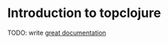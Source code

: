 # Introduction to topclojure

TODO: write [great documentation](http://jacobian.org/writing/what-to-write/)
